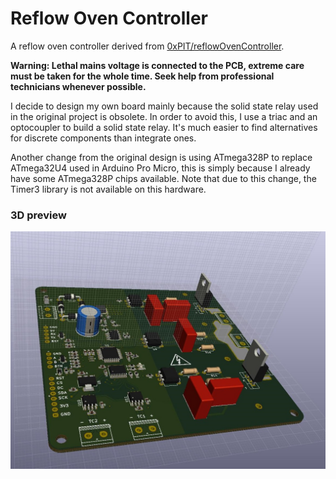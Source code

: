# Reflow Oven Controller
A reflow oven controller derived from [0xPIT/reflowOvenController](https://github.com/0xPIT/reflowOvenController).

**Warning: Lethal mains voltage is connected to the PCB, extreme care must be taken for the whole time. Seek help from professional technicians whenever possible.**

I decide to design my own board mainly because the solid state relay used in the original project is obsolete. In order to avoid this, I use a triac and an optocoupler to build a solid state relay. It's much easier to find alternatives for discrete components than integrate ones.

Another change from the original design is using ATmega328P to replace ATmega32U4 used in Arduino Pro Micro, this is simply because I already have some ATmega328P chips available. Note that due to this change, the Timer3 library is not available on this hardware.

### 3D preview
![](ReflowOvenController3D.jpg)
